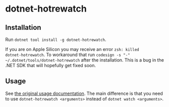 # dotnet-hotrewatch

## Installation

Run `dotnet tool install -g dotnet-hotrewatch`.

If you are on Apple Silicon you may receive an error `zsh: killed     dotnet-hotrewatch`. To workaround that run `codesign -s "-" ~/.dotnet/tools/dotnet-hotrewatch` after the installation. This is a bug in the .NET SDK that will hopefully get fixed soon.

## Usage

See [the original usage documentation](https://github.com/filipnavara/dotnet-hotrewatch/blob/main/dotnet-watch/README.md). The main difference is that you need to use `dotnet-hotrewatch <arguments>` instead of `dotnet watch <arguments>`.
